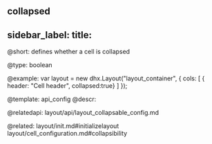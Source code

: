 collapsed
---
sidebar_label: 
title: 
---          

@short: 
defines whether a cell is collapsed




@type: boolean

@example: 
var layout = new dhx.Layout("layout_container", {
    cols: [
      { header: "Cell header", collapsed:true}
    ]
});


@template:	api_config
@descr: 

@relatedapi: layout/api/layout_collapsable_config.md

@related: layout/init.md#initializelayout
layout/cell_configuration.md#collapsibility
